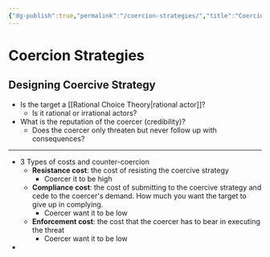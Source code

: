 ```yaml
---
{"dg-publish":true,"permalink":"/coercion-strategies/","title":"Coercion Strategies","tags":["Conflict-Management"]}
---
```


# Coercion Strategies
## Designing Coercive Strategy
 - Is the target a [[Rational Choice Theory\|rational actor]]?
	 - Is it rational or irrational actors?
 - What is the reputation of the coercer (credibility)?
	 - Does the coercer only threaten but never follow up with consequences?
---
 - 3 Types of costs and counter-coercion
	 - **Resistance cost**: the cost of resisting the coercive strategy
		 - Coercer it to be high
	 - **Compliance cost**: the cost of submitting to the coercive strategy and cede to the coercer's demand. How much you want the target to give up in complying.
		 - Coercer want it to be low
	 - **Enforcement cost**: the cost that the coercer has to bear in executing the threat
		 - Coercer want it to be low
 - 